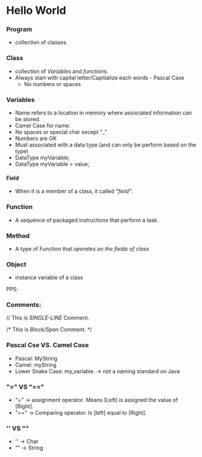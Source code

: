 # Hello World

### Program

* collection of classes

### Class

* collection of *Variables* and *functions*.
* Always start with capital letter/Capitialize each words - Pascal Case
  * No numbers or spaces

### Variables

 * Name refers to a location in memory where associated information can be stored.
 * Camel Case for name.
 * No spaces or special char except "_"
 * Numbers are OK
 * Must associated with a data type (and can only be  perform based on the type)
  * DataType myVariable;
  * DataType myVariable = value;

#### Field
* When it is a member of  a class, it called *"field"*.
 
### Function

* A sequence of packaged instructions that perform a task. 

### Method

* A type of Function that *operates on the fields of class*

### Object

* instance variable of  a class


PPS:
### Comments:

// This is *SINGLE-LINE* Comment.

/*
  This is *Block/Span* Comment.
*/


### Pascal Cse VS. Camel Case

* Pascal: MyString
* Camel: myString
* Lower Snake Case: my_variable. -> not a naming standard on Java

### "=" VS "=="
* "=" -> assignment operator. Means [Left] is assigned the value of [Right].
* "==" -> Comparing operator. Is [left] equal to [Right].

### '' VS ""
 * '' -> Char
 * "" -> String
